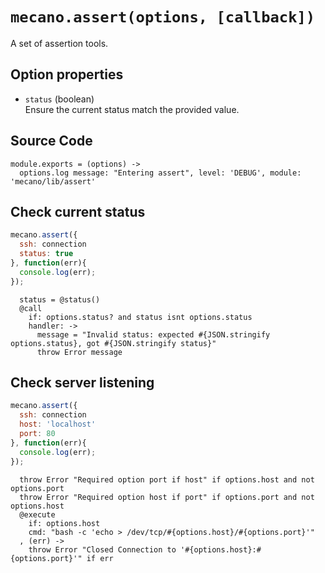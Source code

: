 
# `mecano.assert(options, [callback])`

A set of assertion tools.

## Option properties

*   `status` (boolean)   
    Ensure the current status match the provided value.   

## Source Code

    module.exports = (options) ->
      options.log message: "Entering assert", level: 'DEBUG', module: 'mecano/lib/assert'

## Check current status

```js
mecano.assert({
  ssh: connection   
  status: true
}, function(err){
  console.log(err);
});
```

      status = @status()
      @call
        if: options.status? and status isnt options.status
        handler: ->
          message = "Invalid status: expected #{JSON.stringify options.status}, got #{JSON.stringify status}"
          throw Error message

## Check server listening

```js
mecano.assert({
  ssh: connection   
  host: 'localhost'
  port: 80
}, function(err){
  console.log(err);
});
```

      throw Error "Required option port if host" if options.host and not options.port
      throw Error "Required option host if port" if options.port and not options.host
      @execute
        if: options.host
        cmd: "bash -c 'echo > /dev/tcp/#{options.host}/#{options.port}'"
      , (err) ->
        throw Error "Closed Connection to '#{options.host}:#{options.port}'" if err
